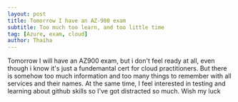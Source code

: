 ```yaml
---
layout: post
title: Tomorrow I have an AZ-900 exam
subtitle: Too much too learn, and too little time
tag: [Azure, exam, cloud]
author: Thaiha
---
```


Tomorrow I will have an AZ900 exam, but i don't feel ready at all, even though i know it's just a fundemantal cert for cloud practitioners. But there is somehow too much information and too many things to remember with all services and their names. 
At the same time, I feel interested in testing and learning about github skills so I've got distracted so much. Wish my luck
